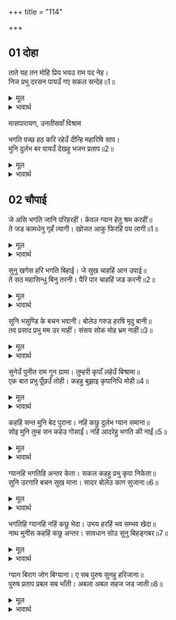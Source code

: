 +++
title = "114"

+++


## 01 दोहा
ताते यह तन मोहि प्रिय भयउ राम पद नेह।  
निज प्रभु दरसन पायउँ गए सकल सन्देह॥1॥  

<details><summary>मूल</summary>

ताते यह तन मोहि प्रिय भयउ राम पद नेह।  
निज प्रभु दरसन पायउँ गए सकल सन्देह॥1॥  
</details>

<details><summary>भावार्थ</summary>

मुझे अपना यह काक शरीर इसीलिए प्रिय है कि इसमें मुझे श्री रामजी के चरणों का प्रेम प्राप्त हुआ। इसी शरीर से मैन्ने अपने प्रभु के दर्शन पाए और मेरे सब सन्देह जाते रहे (दूर हुए)॥1॥  
</details>


मासपारायण, उनतीसवाँ विश्राम  

भगति पच्छ हठ करि रहेउँ दीन्हि महारिषि साप।  
मुनि दुर्लभ बर पायउँ देखहु भजन प्रताप॥2॥  

<details><summary>मूल</summary>

मासपारायण, उनतीसवाँ विश्राम  

भगति पच्छ हठ करि रहेउँ दीन्हि महारिषि साप।  
मुनि दुर्लभ बर पायउँ देखहु भजन प्रताप॥2॥  
</details>

<details><summary>भावार्थ</summary>

मैं हठ करके भक्ति पक्ष पर अडा रहा, जिससे महर्षि लोमश ने मुझे शाप दिया, परन्तु उसका फल यह हुआ कि जो मुनियों को भी दुर्लभ है, वह वरदान मैन्ने पाया। भजन का प्रताप तो देखिए!॥2॥  
</details>



<div class="audioEmbed"  caption="AIR-वाचनम्" src="https://archive
.org/download/rAmcharitmAnas-AIR/EPI-399.mp3"></div>


## 02 चौपाई
जे असि भगति जानि परिहरहीं। केवल ग्यान हेतु श्रम करहीं॥  
ते जड कामधेनु गृहँ त्यागी। खोजत आकु फिरहिं पय लागी॥1॥  

<details><summary>मूल</summary>

जे असि भगति जानि परिहरहीं। केवल ग्यान हेतु श्रम करहीं॥  
ते जड कामधेनु गृहँ त्यागी। खोजत आकु फिरहिं पय लागी॥1॥  
</details>

<details><summary>भावार्थ</summary>

जो भक्ति की ऐसी महिमा जानकर भी उसे छोड देते हैं और केवल ज्ञान के लिए श्रम (साधन) करते हैं, वे मूर्ख घर पर खडी हुई कामधेनु को छोडकर दूध के लिए मदार के पेड को खोजते फिरते हैं॥1॥  
</details>

सुनु खगेस हरि भगति बिहाई। जे सुख चाहहिं आन उपाई॥  
ते सठ महासिन्धु बिनु तरनी। पैरि पार चाहहिं जड करनी॥2॥  

<details><summary>मूल</summary>

सुनु खगेस हरि भगति बिहाई। जे सुख चाहहिं आन उपाई॥  
ते सठ महासिन्धु बिनु तरनी। पैरि पार चाहहिं जड करनी॥2॥  
</details>

<details><summary>भावार्थ</summary>

हे पक्षीराज! सुनिए, जो लोग श्री हरि की भक्ति को छोडकर दूसरे उपायों से सुख चाहते हैं, वे मूर्ख और जड करनी वाले (अभागे) बिना ही जहाज के तैरकर महासमुद्र के पार जाना चाहते हैं॥2॥  
</details>

सुनि भसुण्डि के बचन भवानी। बोलेउ गरुड हरषि मृदु बानी॥  
तव प्रसाद प्रभु मम उर माहीं। संसय सोक मोह भ्रम नाहीं॥3॥  

<details><summary>मूल</summary>

सुनि भसुण्डि के बचन भवानी। बोलेउ गरुड हरषि मृदु बानी॥  
तव प्रसाद प्रभु मम उर माहीं। संसय सोक मोह भ्रम नाहीं॥3॥  
</details>

<details><summary>भावार्थ</summary>

(शिवजी कहते हैं-) हे भवानी! भुशुण्डिजी के वचन सुनकर गरुडजी हर्षित होकर कोमल वाणी से बोले- हे प्रभो! आपके प्रसाद से मेरे हृदय में अब सन्देह, शोक, मोह और कुछ भी नहीं रह गया॥3॥  
</details>

सुनेउँ पुनीत राम गुन ग्रामा। तुम्हरी कृपाँ लहेउँ बिश्रामा॥  
एक बात प्रभु पूँछउँ तोही। कहहु बुझाइ कृपानिधि मोही॥4॥  

<details><summary>मूल</summary>

सुनेउँ पुनीत राम गुन ग्रामा। तुम्हरी कृपाँ लहेउँ बिश्रामा॥  
एक बात प्रभु पूँछउँ तोही। कहहु बुझाइ कृपानिधि मोही॥4॥  
</details>

<details><summary>भावार्थ</summary>

मैन्ने आपकी कृपा से श्री रामचन्द्रजी के पवित्र गुण समूहों को सुना और शान्ति प्राप्त की। हे प्रभो! अब मैं आपसे एक बात और पूछता हूँ। हे कृपासागर! मुझे समझाकर कहिए॥4॥  
</details>

कहहिं सन्त मुनि बेद पुराना। नहिं कछु दुर्लभ ग्यान समाना॥  
सोइ मुनि तुम्ह सन कहेउ गोसाईं। नहिं आदरेहु भगति की नाईं॥5॥  

<details><summary>मूल</summary>

कहहिं सन्त मुनि बेद पुराना। नहिं कछु दुर्लभ ग्यान समाना॥  
सोइ मुनि तुम्ह सन कहेउ गोसाईं। नहिं आदरेहु भगति की नाईं॥5॥  
</details>

<details><summary>भावार्थ</summary>

सन्त मुनि, वेद और पुराण यह कहते हैं कि ज्ञान के समान दुर्लभ कुछ भी नहीं है। हे गोसाईं! वही ज्ञान मुनि ने आपसे कहा, परन्तु आपने भक्ति के समान उसका आदर नहीं किया॥5॥  
</details>

ग्यानहि भगतिहि अन्तर केता। सकल कहहु प्रभु कृपा निकेता॥  
सुनि उरगारि बचन सुख माना। सादर बोलेउ काग सुजाना॥6॥  

<details><summary>मूल</summary>

ग्यानहि भगतिहि अन्तर केता। सकल कहहु प्रभु कृपा निकेता॥  
सुनि उरगारि बचन सुख माना। सादर बोलेउ काग सुजाना॥6॥  
</details>

<details><summary>भावार्थ</summary>

हे कृपा के धाम! हे प्रभो! ज्ञान और भक्ति में कितना अन्तर है? यह सब मुझसे कहिए। गरुडजी के वचन सुनकर सुजान काकभुशुण्डिजी ने सुख माना और आदर के साथ कहा-॥6॥  
</details>

भगतिहि ग्यानहि नहिं कछु भेदा। उभय हरहिं भव सम्भव खेदा॥  
नाथ मुनीस कहहिं कछु अन्तर। सावधान सोउ सुनु बिहङ्गबर॥7॥  

<details><summary>मूल</summary>

भगतिहि ग्यानहि नहिं कछु भेदा। उभय हरहिं भव सम्भव खेदा॥  
नाथ मुनीस कहहिं कछु अन्तर। सावधान सोउ सुनु बिहङ्गबर॥7॥  
</details>

<details><summary>भावार्थ</summary>

भक्ति और ज्ञान में कुछ भी भेद नहीं है। दोनों ही संसार से उत्पन्न क्लेशों को हर लेते हैं। हे नाथ! मुनीश्वर इनमें कुछ अन्तर बतलाते हैं। हे पक्षीश्रेष्ठ! उसे सावधान होकर सुनिए॥7॥  
</details>

ग्यान बिराग जोग बिग्याना। ए सब पुरुष सुनहु हरिजाना॥  
पुरुष प्रताप प्रबल सब भाँती। अबला अबल सहज जड जाती॥8॥  

<details><summary>मूल</summary>

ग्यान बिराग जोग बिग्याना। ए सब पुरुष सुनहु हरिजाना॥  
पुरुष प्रताप प्रबल सब भाँती। अबला अबल सहज जड जाती॥8॥  
</details>

<details><summary>भावार्थ</summary>

बहे हरि वाहन! सुनिए, ज्ञान, वैराग्य, योग, विज्ञान- ये सब पुरुष हैं। पुरुष का प्रताप सब प्रकार से प्रबल होता है। अबला (माया) स्वाभाविक ही निर्बल और जाति (जन्म) से ही जड (मूर्ख) होती है॥8॥  
</details>

